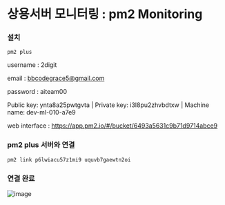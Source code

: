 # 상용서버 모니터링 : pm2 Monitoring



### 설치
~~~
pm2 plus
~~~
username : 2digit

email : bbcodegrace5@gmail.com

password : aiteam00

Public key: ynta8a25pwtgvta | Private key: i3l8pu2zhvbdtxw | Machine name: dev-ml-010-a7e9

web interface : https://app.pm2.io/#/bucket/6493a5631c9b71d9714abce9

### pm2 plus 서버와 연결
~~~
pm2 link p6lwiacu57z1mi9 uquvb7gaewtn2oi
~~~

### 연결 완료
![image](https://github.com/moonjeong-j/private/assets/102526342/a617fe5c-bfb1-4e7b-b69a-62b1ad9c06e3)



